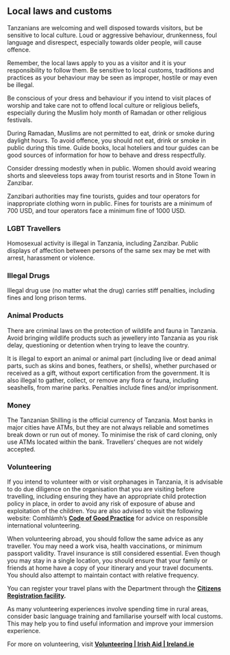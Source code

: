 ## Local laws and customs

Tanzanians are welcoming and well disposed towards visitors, but be sensitive to local culture. Loud or aggressive behaviour, drunkenness, foul language and disrespect, especially towards older people, will cause offence.

Remember, the local laws apply to you as a visitor and it is your responsibility to follow them. Be sensitive to local customs, traditions and practices as your behaviour may be seen as improper, hostile or may even be illegal.

Be conscious of your dress and behaviour if you intend to visit places of worship and take care not to offend local culture or religious beliefs, especially during the Muslim holy month of Ramadan or other religious festivals.

During Ramadan, Muslims are not permitted to eat, drink or smoke during daylight hours. To avoid offence, you should not eat, drink or smoke in public during this time. Guide books, local hoteliers and tour guides can be good sources of information for how to behave and dress respectfully.

Consider dressing modestly when in public. Women should avoid wearing shorts and sleeveless tops away from tourist resorts and in Stone Town in Zanzibar.

Zanzibari authorities may fine tourists, guides and tour operators for inappropriate clothing worn in public. Fines for tourists are a minimum of 700 USD, and tour operators face a minimum fine of 1000 USD.

### **LGBT Travellers**

Homosexual activity is illegal in Tanzania, including Zanzibar. Public displays of affection between persons of the same sex may be met with arrest, harassment or violence.

### **Illegal Drugs**

Illegal drug use (no matter what the drug) carries stiff penalties, including fines and long prison terms.

### **Animal Products**

There are criminal laws on the protection of wildlife and fauna in Tanzania. Avoid bringing wildlife products such as jewellery into Tanzania as you risk delay, questioning or detention when trying to leave the country.

It is illegal to export an animal or animal part (including live or dead animal parts, such as skins and bones, feathers, or shells), whether purchased or received as a gift, without export certification from the government. It is also illegal to gather, collect, or remove any flora or fauna, including seashells, from marine parks. Penalties include fines and/or imprisonment.

### **Money**

The Tanzanian Shilling is the official currency of Tanzania. Most banks in major cities have ATMs, but they are not always reliable and sometimes break down or run out of money. To minimise the risk of card cloning, only use ATMs located within the bank. Travellers’ cheques are not widely accepted.

### **Volunteering**

If you intend to volunteer with or visit orphanages in Tanzania, it is advisable to do due diligence on the organisation that you are visiting before travelling, including ensuring they have an appropriate child protection policy in place, in order to avoid any risk of exposure of abuse and exploitation of the children. You are also advised to visit the following website: Comhlámh’s [**Code of Good Practice**](https://comhlamh.org/code-of-good-practice/) for advice on responsible international volunteering.

When volunteering abroad, you should follow the same advice as any traveller. You may need a work visa, health vaccinations, or minimum passport validity. Travel insurance is still considered essential. Even though you may stay in a single location, you should ensure that your family or friends at home have a copy of your itinerary and your travel documents. You should also attempt to maintain contact with relative frequency.

You can register your travel plans with the Department through the [**Citizens Registration facility**](https://www.ireland.ie/en/dfa/overseas-travel/citizens-registration/)**.**

As many volunteering experiences involve spending time in rural areas, consider basic language training and familiarise yourself with local customs. This may help you to find useful information and improve your immersion experience.

For more on volunteering, visit [**Volunteering | Irish Aid | Ireland.ie**](https://www.ireland.ie/en/irish-aid/get-involved/volunteering/)